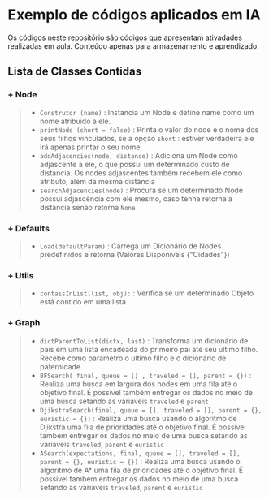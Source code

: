 # Exemplo de códigos aplicados em IA

Os códigos neste repositório são códigos que apresentam ativadades realizadas em aula.
Conteúdo apenas para armazenamento e aprendizado.

## Lista de Classes Contidas
### + Node
> - `Construtor (name)` : Instancia um Node e define name como um nome atribuido a ele.
> - `printNode (short = false)` : Printa o valor do node e o nome dos seus filhos vinculados, se a opção `short` : estiver verdadeira ele irá apenas printar o seu nome
> - `addAdjacencies(node, distance)` : Adiciona um Node como adjascente a ele, o que possui um determinado custo de distancia. Os nodes adjascentes também recebem ele como atributo, além da mesma distância
> - `searchAdjacencies(node)` : Procura se um determinado Node possui adjascência com ele mesmo, caso tenha retorna a distância senão retorna `None`

### + Defaults
> - `Load(defaultParam)` : Carrega um Dicionário de Nodes predefinidos e retorna (Valores Disponíveis {"Cidades"}) 

### + Utils
> - `contaisInList(list, obj):` : Verifica se um determinado Objeto está contido em uma lista

### + Graph
> - `dictParentToList(dictx, last)` : Transforma um dicionário de pais em uma lista encadeada do primeiro pai até seu ultimo filho. Recebe como parametro o ultimo filho e o dicionário de paternidade
> - `BFSearch( final, queue = [] , traveled = [], parent = {})` : Realiza uma busca em largura dos nodes em uma fila até o objetivo final. É possível também entregar os dados no meio de uma busca setando as variaveis `traveled` e `parent`
> - `DjikstraSearch(final, queue = [], traveled = [], parent = {}, euristic = {})` : Realiza uma busca usando o algoritmo de Djikstra uma fila de prioridades até o objetivo final. É possível também entregar os dados no meio de uma busca setando as variaveis `traveled`, `parent` e `euristic`
> - `ASearch(expectations, final, queue = [], traveled = [], parent = {}, euristic = {})` : Realiza uma busca usando o algoritmo de A* uma fila de prioridades até o objetivo final. É possível também entregar os dados no meio de uma busca setando as variaveis `traveled`, `parent` e `euristic`